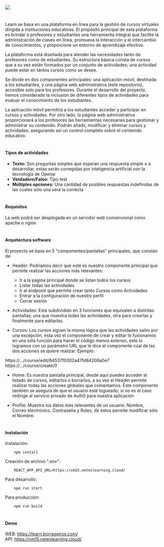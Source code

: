 
![](https://downloads.borrageiros.com/NETEX/LogoLearn.png)
# 
Learn se basa en una plataforma en línea para la gestión de cursos virtuales dirigida a instituciones educativas. El propósito principal de esta plataforma es brindar a profesores y estudiantes una herramienta integral que facilite la administración de clases en línea, promueva la interacción y el intercambio de conocimientos, y proporcione un entorno de aprendizaje efectivo.

La plataforma está diseñada para atender las necesidades tanto de profesores como de estudiantes. Su estructura básica consta de cursos que a su vez están formados por un conjunto de actividades; una actividad puede estar en tantos cursos como se desee.

Se divide en dos componentes principales: una aplicación móvil, destinada a los estudiantes, y una página web administrativa (este repositorio), accesible solo para los profesores. Durante el desarrollo del proyecto, hemos considerado la inclusión de diferentes tipos de actividades para evaluar el conocimiento de los estudiantes.

La aplicación móvil permitirá a los estudiantes acceder y participar en cursos y actividades. Por otro lado, la página web administrativa proporcionará a los profesores las herramientas necesarias para gestionar y administrar su contenido. Podrán añadir, modificar y eliminar cursos y actividades, asegurando así un control completo sobre el contenido educativo.
# 
#### Tipos de actividades

- **Texto:** Son preguntas simples que esperan una respuesta simple o a desarrollar, estas serán corregidas por inteligencia artificial con la tecnología de Openai
- **Verdadero/Falso:** Tipo test
- **Múltiples opciones:** Una cantidad de posibles respuestas indefinidas de las cuales sólo una será la correcta



# 
#### Requisitos 

La web podrá ser desplegada en un servidor web convenvional como apache o nginx



# 
#### Arquitectura software

El proyecto se basa en 5 "componentes/pantallas" principales, que constan de:

- Header: Podríamos decir que este es nuestro componente principal que permite realizar las acciones más relevantes:

	- Ir a la página principal donde se listan todos los cursos
	- Listar todas las actividades
	- Ir al endpoint que permite crear tanto Cursos como Actividades
	- Entrar a la configuración de nuestro perfil
	- Cerrar sesión

- Actividades: Está subdividido en 3 funciones que equivalen a distintas pantallas; una que muestra todas las actividades, otra para crearlas y finalmente para editarlas.

- Cursos: Los cursos siguen la misma lógica que las actividades salvo por una excepción, esta vez el componente de crear y editar lo fusionamos en una sóla función para hacer el código menos extenso, esto lo logramos con un parámetro URL que le dice al componente cúal de las dos acciones se quiere realizar. Ejemplo:
  
https://…/course/edit/64537f0302a47fd84208a0e7  
https://…/course/create/0

- Home: Es nuestra pantalla principal, desde aquí puedes acceder al listado de cursos, editarlos o borrarlos, a su vez el Header permite realizar todas las acciones globales que comentamos. Éste componente también se asegura de que el usuario esté logueado; si no es el caso redirige al servicio privado de Auth0 para nuestra aplicación

- Profile: Muestra los datos más relevantes de un usuario: Nombre, Correo electrónico, Contraseña y Roles, de éstos permite modificar sólo el Nombre.



# 
#### Instalación
Instalación:

		npm install

Creación de archivo ".env":

		REACT_APP_API_URL=https://vm15.netexlearning.cloud/
		
Para desarrollo:

		npm run start

Para producción:

		npm run build

# 
#### Demo  
WEB: https://learn.borrageiros.com/  
API: https://vm15.netexlearning.cloud/
